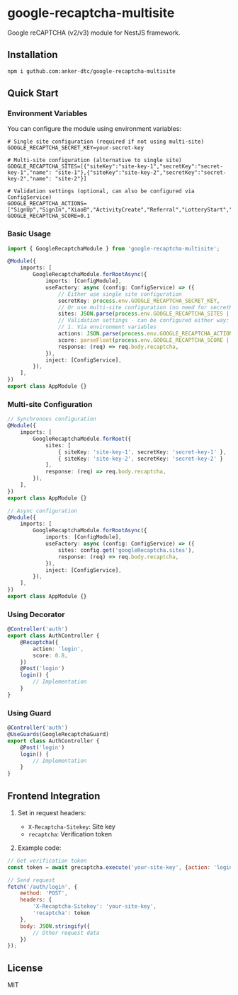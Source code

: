 # google-recaptcha-multisite

Google reCAPTCHA (v2/v3) module for NestJS framework.

## Installation

```bash
npm i guthub.com:anker-dtc/google-recaptcha-multisite
```

## Quick Start

### Environment Variables

You can configure the module using environment variables:

```env
# Single site configuration (required if not using multi-site)
GOOGLE_RECAPTCHA_SECRET_KEY=your-secret-key

# Multi-site configuration (alternative to single site)
GOOGLE_RECAPTCHA_SITES=[{"siteKey":"site-key-1","secretKey":"secret-key-1","name": "site-1"},{"siteKey":"site-key-2","secretKey":"secret-key-2","name": "site-2"}]

# Validation settings (optional, can also be configured via ConfigService)
GOOGLE_RECAPTCHA_ACTIONS=["SignUp","SignIn","XiaoB","ActivityCreate","Referral","LotteryStart","footer_subscribe"]
GOOGLE_RECAPTCHA_SCORE=0.1
```

### Basic Usage

```typescript
import { GoogleRecaptchaModule } from 'google-recaptcha-multisite';

@Module({
    imports: [
        GoogleRecaptchaModule.forRootAsync({
            imports: [ConfigModule],
            useFactory: async (config: ConfigService) => ({
                // Either use single site configuration
                secretKey: process.env.GOOGLE_RECAPTCHA_SECRET_KEY,
                // Or use multi-site configuration (no need for secretKey)
                sites: JSON.parse(process.env.GOOGLE_RECAPTCHA_SITES || '[]'),
                // Validation settings - can be configured either way:
                // 1. Via environment variables
                actions: JSON.parse(process.env.GOOGLE_RECAPTCHA_ACTIONS || '[]'),
                score: parseFloat(process.env.GOOGLE_RECAPTCHA_SCORE || '0.1'),
                response: (req) => req.body.recaptcha,
            }),
            inject: [ConfigService],
        }),
    ],
})
export class AppModule {}
```

### Multi-site Configuration

```typescript
// Synchronous configuration
@Module({
    imports: [
        GoogleRecaptchaModule.forRoot({
            sites: [
                { siteKey: 'site-key-1', secretKey: 'secret-key-1' },
                { siteKey: 'site-key-2', secretKey: 'secret-key-2' }
            ],
            response: (req) => req.body.recaptcha,
        }),
    ],
})
export class AppModule {}

// Async configuration
@Module({
    imports: [
        GoogleRecaptchaModule.forRootAsync({
            imports: [ConfigModule],
            useFactory: async (config: ConfigService) => ({
                sites: config.get('googleRecaptcha.sites'),
                response: (req) => req.body.recaptcha,
            }),
            inject: [ConfigService],
        }),
    ],
})
export class AppModule {}
```

### Using Decorator

```typescript
@Controller('auth')
export class AuthController {
    @Recaptcha({
        action: 'login',
        score: 0.8,
    })
    @Post('login')
    login() {
        // Implementation
    }
}
```

### Using Guard

```typescript
@Controller('auth')
@UseGuards(GoogleRecaptchaGuard)
export class AuthController {
    @Post('login')
    login() {
        // Implementation
    }
}
```

## Frontend Integration

1. Set in request headers:
   - `X-Recaptcha-Sitekey`: Site key
   - `recaptcha`: Verification token

2. Example code:
```javascript
// Get verification token
const token = await grecaptcha.execute('your-site-key', {action: 'login'});

// Send request
fetch('/auth/login', {
    method: 'POST',
    headers: {
        'X-Recaptcha-Sitekey': 'your-site-key',
        'recaptcha': token
    },
    body: JSON.stringify({
        // Other request data
    })
});
```

## License

MIT
